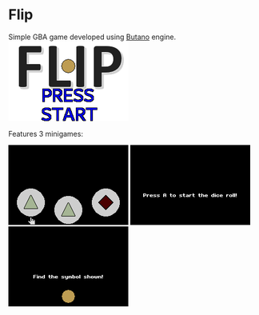 # Flip

Simple GBA game developed using [Butano](https://github.com/GValiente/butano) engine.
![Title](images/Title.gif)

Features 3 minigames:

![Coin Flip](images/CoinFlip.gif)
![Dice Game](images/Dice.gif)
![Card Game](images/Cards.gif)
